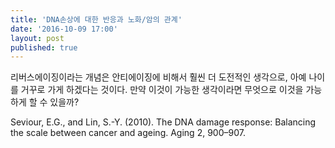 ```yaml
---
title: 'DNA손상에 대한 반응과 노화/암의 관계'
date: '2016-10-09 17:00'
layout: post
published: true
---
```


리버스에이징이라는 개념은 안티에이징에 비해서 훨씬 더 도전적인 생각으로, 아예 나이를 거꾸로 가게 하겠다는 것이다. 만약 이것이 가능한 생각이라면 무엇으로 이것을 가능하게 할 수 있을까? 


Seviour, E.G., and Lin, S.-Y. (2010). The DNA damage response: Balancing the scale between cancer and ageing. Aging 2, 900–907.


